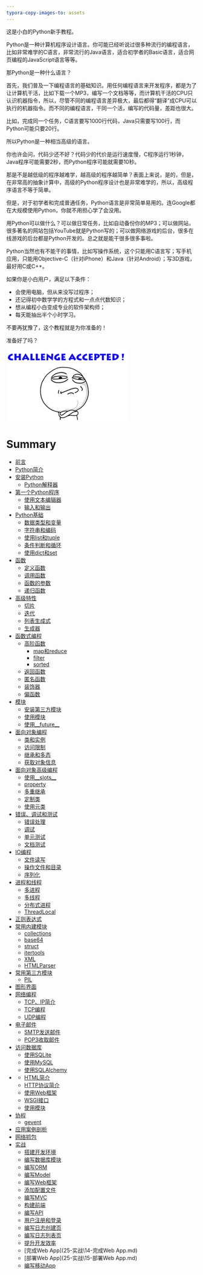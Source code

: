```yaml
---
typora-copy-images-to: assets
---
```


这是小白的Python新手教程。

Python是一种计算机程序设计语言。你可能已经听说过很多种流行的编程语言，比如非常难学的C语言，非常流行的Java语言，适合初学者的Basic语言，适合网页编程的JavaScript语言等等。

那Python是一种什么语言？

首先，我们普及一下编程语言的基础知识。用任何编程语言来开发程序，都是为了让计算机干活，比如下载一个MP3，编写一个文档等等，而计算机干活的CPU只认识机器指令，所以，尽管不同的编程语言差异极大，最后都得“翻译”成CPU可以执行的机器指令。而不同的编程语言，干同一个活，编写的代码量，差距也很大。

比如，完成同一个任务，C语言要写1000行代码，Java只需要写100行，而Python可能只要20行。

所以Python是一种相当高级的语言。

你也许会问，代码少还不好？代码少的代价是运行速度慢，C程序运行1秒钟，Java程序可能需要2秒，而Python程序可能就需要10秒。

那是不是越低级的程序越难学，越高级的程序越简单？表面上来说，是的，但是，在非常高的抽象计算中，高级的Python程序设计也是非常难学的，所以，高级程序语言不等于简单。

但是，对于初学者和完成普通任务，Python语言是非常简单易用的。连Google都在大规模使用Python，你就不用担心学了会没用。

用Python可以做什么？可以做日常任务，比如自动备份你的MP3；可以做网站，很多著名的网站包括YouTube就是Python写的；可以做网络游戏的后台，很多在线游戏的后台都是Python开发的。总之就是能干很多很多事啦。

Python当然也有不能干的事情，比如写操作系统，这个只能用C语言写；写手机应用，只能用Objective-C（针对iPhone）和Java（针对Android）；写3D游戏，最好用C或C++。

如果你是小白用户，满足以下条件：

- 会使用电脑，但从来没写过程序；
- 还记得初中数学学的方程式和一点点代数知识；
- 想从编程小白变成专业的软件架构师；
- 每天能抽出半个小时学习。

不要再犹豫了，这个教程就是为你准备的！

准备好了吗？

![challenge-accepted](assets/challenge-accepted.png)

# Summary

* [前言](README.md)
* [Python简介](1-Python简介\Python简介.md)
* [安装Python](2-安装Python\安装Python.md)
  * [Python解释器](2-安装Python\Python解释器.md)
* [第一个Python程序](3-第一个Python程序\第一个Python程序.md)
  * [使用文本编辑器](3-第一个Python程序\使用文本编辑器.md)
  * [输入和输出](3-第一个Python程序\输入和输出.md)
* [Python基础](4-Python基础\Python基础.md)
  * [数据类型和变量](4-Python基础\数据类型和变量.md)
  * [字符串和编码](4-Python基础\字符串和编码.md)
  * [使用list和tuple](4-Python基础\使用list和tuple.md)
  * [条件判断和循环](4-Python基础\条件判断和循环.md)
  * [使用dict和set](4-Python基础\使用dict和set.md)
* [函数](5-函数\函数.md)
  * [定义函数](5-函数\定义函数.md)
  * [调用函数](5-函数\调用函数.md)
  * [函数的参数](5-函数\函数的参数.md)
  * [递归函数](5-函数\递归函数.md)
* [高级特性](6-高级特性\高级特性.md)
  * [切片](6-高级特性\切片.md)
  * [迭代](6-高级特性\迭代.md)
  * [列表生成式](6-高级特性\列表生成式.md)
  * [生成器](6-高级特性\生成器.md)
* [函数式编程](7-函数式编程\函数式编程.md)
  * [高阶函数](7-函数式编程\高阶函数.md)
    * [map和reduce](7-函数式编程\map和reduce.md)
    * [filter](7-函数式编程\filter.md)
    * [sorted](7-函数式编程\sorted.md)
  * [返回函数](7-函数式编程\返回函数.md)
  * [匿名函数](7-函数式编程\匿名函数.md)
  * [装饰器](7-函数式编程\装饰器.md)
  * [偏函数](7-函数式编程\偏函数.md)
* [模块](8-模块\模块.md)
  * [安装第三方模块](8-模块\安装第三方模块.md)
  * [使用模块](8-模块\使用模块.md)
  * [使用__future__](8-模块\使用__future__.md)
* [面向对象编程](9-面向对象编程\面向对象编程.md)
  * [类和实例](9-面向对象编程\类和实例.md)
  * [访问限制](9-面向对象编程\访问限制.md)
  * [继承和多态](9-面向对象编程\继承和多态.md)
  * [获取对象信息](9-面向对象编程\获取对象信息.md)
* [面向对象高级编程](10-面向对象高级编程\面向对象高级编程.md)
  * [使用__slots__](10-面向对象高级编程\使用__slots__.md)
  * [property](10-面向对象高级编程\使用@property.md)
  * [多重继承](10-面向对象高级编程\多重继承.md)
  * [定制类](10-面向对象高级编程\定制类.md)
  * [使用元类](10-面向对象高级编程\使用元类.md)
* [错误、调试和测试](11-错误、调试和测试\错误、调试和测试.md)
  * [错误处理](11-错误、调试和测试\错误处理.md)
  * [调试](11-错误、调试和测试\调试.md)
  * [单元测试](11-错误、调试和测试\单元测试.md)
  * [文档测试](11-错误、调试和测试\文档测试.md)
* [IO编程](12-IO编程\IO编程.md)
  * [文件读写](12-IO编程\文件读写.md)
  * [操作文件和目录](12-IO编程\操作文件和目录.md)
  * [序列化](12-IO编程\序列化.md)
* [进程和线程](13-进程和线程\进程和线程.md)
  * [多进程](13-进程和线程\多进程.md)
  * [多线程](13-进程和线程\多线程.md)
  * [分布式进程](13-进程和线程\分布式进程.md)
  * [ThreadLocal](13-进程和线程\ThreadLocal.md)
* [正则表达式](14-正则表达式\正则表达式.md)
* [常用内建模块](15-常用内建模块\常用内建模块.md)
  * [collections](15-常用内建模块\collections.md)
  * [base64](15-常用内建模块\base64.md)
  * [struct](15-常用内建模块\struct.md)
  * [itertools](15-常用内建模块\itertools.md)
  * [XML](15-常用内建模块\XML.md)
  * [HTMLParser](15-常用内建模块\HTMLParser.md)
* [常用第三方模块](16-常用第三方模块\常用第三方模块.md)
  * [PIL](16-常用第三方模块\PIL.md)
* [图形界面](17-图形界面\图形界面.md)
* [网络编程](18-网络编程\网络编程.md)
  * [TCP、IP简介](18-网络编程\TCP、IP简介.md)
  * [TCP编程](18-网络编程\TCP编程.md)
  * [UDP编程](18-网络编程\UDP编程.md)
* [电子邮件](19-Email\Email.md)
  * [SMTP发送邮件](19-Email\SMTP发送邮件.md)
  * [POP3收取邮件](19-Email\POP3收取邮件.md)
* [访问数据库](20-访问数据库\访问数据库.md)
  * [使用SQLite](20-访问数据库\使用SQLite.md)
  * [使用MySQL](20-访问数据库\使用MySQL.md)
  * [使用SQLAlchemy](20-访问数据库\使用SQLAlchemy.md)
* [](21-Web开发\Web开发.md)
  * [HTML简介](21-Web开发\HTML简介.md)
  * [HTTP协议简介](21-Web开发\HTTP协议简介.md)
  * [使用Web框架](21-Web开发\使用Web框架.md)
  * [WSGI接口](21-Web开发\WSGI接口.md)
  * [使用模块](21-Web开发\使用模块.md)
* [协程](22-协程\协程.md)
  * [gevent](22-协程\gevent.md)
* [应用案例剖析](23-应用案例剖析\应用案例剖析.md)
* [网络抓包](24-网络抓包)
* [实战](25-实战)
  * [搭建开发环境](25-实战\1-搭建开发环境.md)
  * [编写数据库模块](25-实战\2-编写数据库模块.md)
  * [编写ORM](25-实战\3-编写ORM.md)
  * [编写Model](25-实战\4-编写Model.md)
  * [编写Web框架](25-实战\5-编写Web框架.md)
  * [添加配置文件](25-实战\6-添加配置文件.md)
  * [编写MVC](25-实战\7-编写MVC.md)
  * [构建前端](25-实战\8-构建前端.md)
  * [编写API](25-实战\9-编写API.md)
  * [用户注册和登录](25-实战\10-用户注册和登录.md)
  * [编写日志创建页](25-实战\11-编写日志创建页.md)
  * [编写日志列表页](25-实战\12-编写日志列表页.md)
  * [提升开发效率](25-实战\13-提升开发效率.md)
  * [完成Web App](25-实战\14-完成Web App.md)
  * [部署Web App](25-实战\15-部署Web App.md)
  * [编写移动App](25-实战\16-编写移动App.md)
